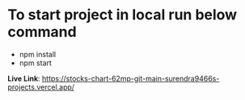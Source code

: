 # To start project in local run below command 
- npm install
- npm start

**Live Link**: https://stocks-chart-62mp-git-main-surendra9466s-projects.vercel.app/
